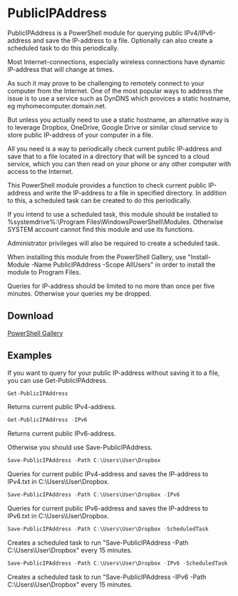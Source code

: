 # PublicIPAddress

PublicIPAddress is a PowerShell module for querying public IPv4/IPv6-address and save the IP-address to a file. Optionally can also create a scheduled task to do this periodically.

Most Internet-connections, especially wireless connections have dynamic IP-address that will change at times.

As such it may prove to be challenging to remotely connect to your computer from the Internet. One of the most popular ways to address the issue is to use a service such as DynDNS which provices a static hostname, eg myhomecomputer.domain.net.

But unless you actually need to use a static hostname, an alternative way is to leverage Dropbox, OneDrive, Google Drive or similar cloud service to store public IP-address of your computer in a file.

All you need is a way to periodically check current public IP-address and save that to a file located in a directory that will be synced to a cloud service, which you can then read on your phone or any other computer with access to the Internet.

This PowerShell module provides a function to check current public IP-address and write the IP-address to a file in specified directory. In addition to this, a scheduled task can be created to do this periodically.

If you intend to use a scheduled task, this module should be installed to %systemdrive%:\Program Files\WindowsPowerShell\Modules. Otherwise SYSTEM account cannot find this module and use its functions.

Administrator privileges will also be required to create a scheduled task.

When installing this module from the PowerShell Gallery, use "Install-Module -Name PublicIPAddress -Scope AllUsers" in order to install the module to Program Files.

Queries for IP-address should be limited to no more than once per five minutes. Otherwise your queries my be dropped.

## Download

[PowerShell Gallery](https://www.powershellgallery.com/packages/PublicIPAddress/)

## Examples

If you want to query for your public IP-address without saving it to a file, you can use Get-PublicIPAddress.

```PowerShell
Get-PublicIPAddress
```
Returns current public IPv4-address.

```PowerShell
Get-PublicIPAddress -IPv6
```
Returns current public IPv6-address.

Otherwise you should use Save-PublicIPAddress.

```PowerShell
Save-PublicIPAddress -Path C:\Users\User\Dropbox
```
Queries for current public IPv4-address and saves the IP-address to IPv4.txt in C:\Users\User\Dropbox.

```PowerShell
Save-PublicIPAddress -Path C:\Users\User\Dropbox -IPv6
```
Queries for current public IPv6-address and saves the IP-address to IPv6.txt in C:\Users\User\Dropbox.

```PowerShell
Save-PublicIPAddress -Path C:\Users\User\Dropbox -ScheduledTask
```
Creates a scheduled task to run "Save-PublicIPAddress -Path C:\Users\User\Dropbox" every 15 minutes.

```PowerShell
Save-PublicIPAddress -Path C:\Users\User\Dropbox -IPv6 -ScheduledTask
```
Creates a scheduled task to run "Save-PublicIPAddress -IPv6 -Path C:\Users\User\Dropbox" every 15 minutes.